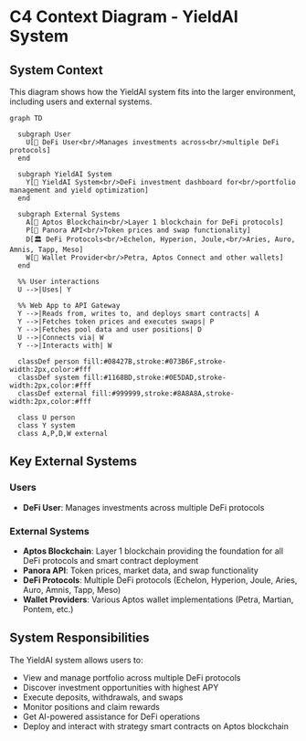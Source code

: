 # C4 Context Diagram - YieldAI System

## System Context

This diagram shows how the YieldAI system fits into the larger environment, including users and external systems.

```mermaid
graph TD

  subgraph User
    U[👤 DeFi User<br/>Manages investments across<br/>multiple DeFi protocols]
  end

  subgraph YieldAI System
    Y[🏦 YieldAI System<br/>DeFi investment dashboard for<br/>portfolio management and yield optimization]
  end

  subgraph External Systems
    A[🔗 Aptos Blockchain<br/>Layer 1 blockchain for DeFi protocols]
    P[💱 Panora API<br/>Token prices and swap functionality]
    D[🏛️ DeFi Protocols<br/>Echelon, Hyperion, Joule,<br/>Aries, Auro, Amnis, Tapp, Meso]
    W[👛 Wallet Provider<br/>Petra, Aptos Connect and other wallets]
  end

  %% User interactions
  U -->|Uses| Y

  %% Web App to API Gateway
  Y -->|Reads from, writes to, and deploys smart contracts| A
  Y -->|Fetches token prices and executes swaps| P
  Y -->|Fetches pool data and user positions| D
  U -->|Connects via| W
  Y -->|Interacts with| W

  classDef person fill:#08427B,stroke:#073B6F,stroke-width:2px,color:#fff
  classDef system fill:#1168BD,stroke:#0E5DAD,stroke-width:2px,color:#fff
  classDef external fill:#999999,stroke:#8A8A8A,stroke-width:2px,color:#fff

  class U person
  class Y system
  class A,P,D,W external
```

## Key External Systems

### Users
- **DeFi User**: Manages investments across multiple DeFi protocols

### External Systems
- **Aptos Blockchain**: Layer 1 blockchain providing the foundation for all DeFi protocols and smart contract deployment
- **Panora API**: Token prices, market data, and swap functionality
- **DeFi Protocols**: Multiple DeFi protocols (Echelon, Hyperion, Joule, Aries, Auro, Amnis, Tapp, Meso)
- **Wallet Providers**: Various Aptos wallet implementations (Petra, Martian, Pontem, etc.)

## System Responsibilities

The YieldAI system allows users to:
- View and manage portfolio across multiple DeFi protocols
- Discover investment opportunities with highest APY
- Execute deposits, withdrawals, and swaps
- Monitor positions and claim rewards
- Get AI-powered assistance for DeFi operations
- Deploy and interact with strategy smart contracts on Aptos blockchain 